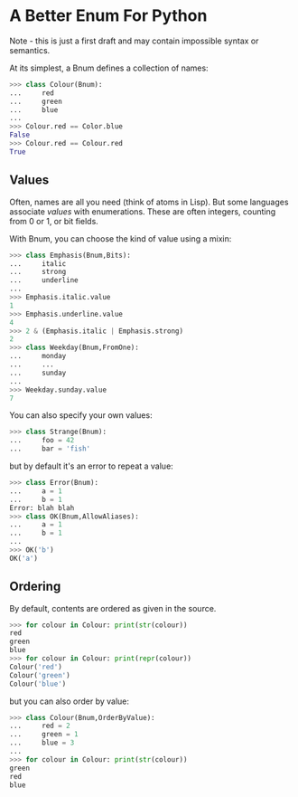A Better Enum For Python
========================

Note - this is just a first draft and may contain impossible syntax or
semantics.

At its simplest, a Bnum defines a collection of names:

```python
>>> class Colour(Bnum):
...     red
...     green
...     blue
...
>>> Colour.red == Color.blue
False
>>> Colour.red == Colour.red
True
```

Values
------

Often, names are all you need (think of atoms in Lisp).  But some languages
associate *values* with enumerations.  These are often integers, counting
from 0 or 1, or bit fields.

With Bnum, you can choose the kind of value using a mixin:

```python
>>> class Emphasis(Bnum,Bits):
...     italic
...     strong
...     underline
...
>>> Emphasis.italic.value
1
>>> Emphasis.underline.value
4
>>> 2 & (Emphasis.italic | Emphasis.strong)
2
>>> class Weekday(Bnum,FromOne):
...     monday
...     ...
...     sunday
...
>>> Weekday.sunday.value
7
```

You can also specify your own values:

```python
>>> class Strange(Bnum):
...     foo = 42
...     bar = 'fish'
```

but by default it's an error to repeat a value:

```python
>>> class Error(Bnum):
...     a = 1
...     b = 1
Error: blah blah
>>> class OK(Bnum,AllowAliases):
...     a = 1
...     b = 1
...
>>> OK('b')
OK('a')
```

Ordering
--------

By default, contents are ordered as given in the source.

```python
>>> for colour in Colour: print(str(colour))
red
green
blue
>>> for colour in Colour: print(repr(colour))
Colour('red')
Colour('green')
Colour('blue')
```

but you can also order by value:

```python
>>> class Colour(Bnum,OrderByValue):
...     red = 2
...     green = 1
...     blue = 3
...
>>> for colour in Colour: print(str(colour))
green
red
blue
```
